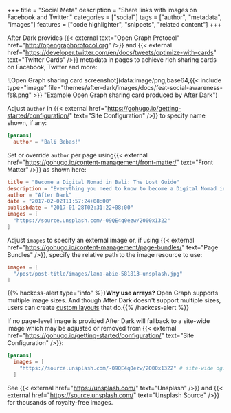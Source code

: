 +++
title = "Social Meta"
description = "Share links with images on Facebook and Twitter."
categories = ["social"]
tags = ["author", "metadata", "images"]
features = ["code highlighter", "snippets", "related content"]
+++

After Dark provides {{< external text="Open Graph Protocol" href="http://opengraphprotocol.org" />}} and {{< external href="https://developer.twitter.com/en/docs/tweets/optimize-with-cards" text="Twitter Cards" />}} metadata in pages to achieve rich sharing cards on Facebook, Twitter and more:

![Open Graph sharing card screenshot](data:image/png;base64,{{< include type="image" file="themes/after-dark/images/docs/feat-social-awareness-fs8.png" >}} "Example Open Graph sharing card produced by After Dark")

Adjust `author` in {{< external href="https://gohugo.io/getting-started/configuration/" text="Site Configuration" />}} to specify name shown, if any:

```toml
[params]
  author = "Bali Bebas!"
```

Set or override `author` per page using{{< external href="https://gohugo.io/content-management/front-matter/" text="Front Matter" />}} as shown here:

```toml
title = "Become a Digital Nomad in Bali: The Lost Guide"
description = "Everything you need to know to become a Digital Nomad in Bali."
author = "After Dark"
date = "2017-02-02T11:57:24+08:00"
publishdate = "2017-01-28T02:31:22+08:00"
images = [
  "https://source.unsplash.com/-09QE4q0ezw/2000x1322"
]
```

Adjust `images` to specify an external image or, if using {{< external href="https://gohugo.io/content-management/page-bundles/" text="Page Bundles" />}}, specify the relative path to the image resource to use:

```toml
images = [
  "/post/post-title/images/lana-abie-581813-unsplash.jpg"
]
```

{{% hackcss-alert type="info" %}}**Why use arrays?** Open Graph supports multiple image sizes. And though After Dark doesn't support multiple sizes, users can create [custom layouts](../custom-layouts) that do.{{% /hackcss-alert %}}

If no page-level image is provided After Dark will fallback to a site-wide image which may be adjusted or removed from {{< external href="https://gohugo.io/getting-started/configuration/" text="Site Configuration" />}}:

```toml
[params]
  images = [
    "https://source.unsplash.com/-09QE4q0ezw/2000x1322" # site-wide og:image
  ]
```

See {{< external href="https://unsplash.com/" text="Unsplash" />}} and {{< external href="https://source.unsplash.com/" text="Unsplash Source" />}} for thousands of royalty-free images.

